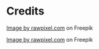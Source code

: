 
# Credits
<a href="https://www.freepik.com/free-vector/illustration-businesswoman_2606518.htm#query=anonymous%20female%20user&position=3&from_view=search&track=ais&uuid=435c1148-a1e2-43a1-9545-ee17f0a4ffbe">Image by rawpixel.com</a> on Freepik

<a href="https://www.freepik.com/free-vector/illustration-businessman_2606517.htm#query=anonymous%20user&position=2&from_view=keyword&track=ais&uuid=d7064297-5b24-4d72-8804-9ba6c537c028">Image by rawpixel.com</a> on Freepik
